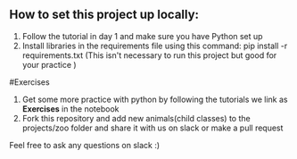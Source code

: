 ## How to set this project up locally:

1. Follow the tutorial in day 1 and make sure you have Python set up
2. Install libraries in the requirements file using this command: pip install -r requirements.txt (This isn't necessary to run this project but good for your practice )


#Exercises

1. Get some more practice with python by following the tutorials we link as **Exercises** in the notebook 
2. Fork this repository and add new animals(child classes) to the projects/zoo folder and share it with us on slack or make a pull request

Feel free to ask any questions on slack :) 




